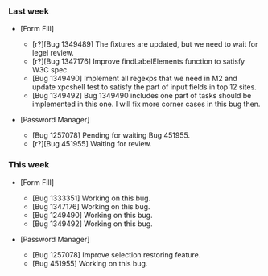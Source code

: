 ### Last week

* [Form Fill]
  - [r?][Bug 1349489] The fixtures are updated, but we need to wait for legel review.
  - [r?][Bug 1347176] Improve findLabelElements function to satisfy W3C spec.
  - [Bug 1349490] Implement all regexps that we need in M2 and update xpcshell test to satisfy the part of input fields in top 12 sites.
  - [Bug 1349492] Bug 1349490 includes one part of tasks should be implemented in this one. I will fix more corner cases in this bug then.

* [Password Manager]
  - [Bug 1257078] Pending for waiting Bug 451955.
  - [r?][Bug 451955] Waiting for review.

### This week

* [Form Fill]
  - [Bug 1333351] Working on this bug.
  - [Bug 1347176] Working on this bug.
  - [Bug 1249490] Working on this bug.
  - [Bug 1349492] Working on this bug.

* [Password Manager]
  - [Bug 1257078] Improve selection restoring feature.
  - [Bug 451955] Working on this bug.
